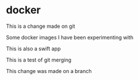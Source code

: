 # docker
This is a change made on git

Some docker images I have been experimenting with

This is also a swift app

This is a test of git merging

This change was made on a branch
